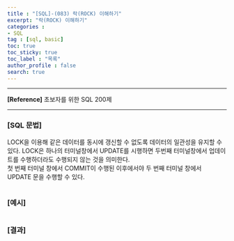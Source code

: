 ```yaml
---
title : "[SQL]-(083) 락(ROCK) 이해하기"
excerpt: "락(ROCK) 이해하기"
categories :
- SQL
tag : [sql, basic]
toc: true
toc_sticky: true
toc_label : "목록"
author_profile : false
search: true
---
```


---
**[Reference]** 초보자를 위한 SQL 200제

---

### [SQL 문법]
LOCK을 이용해 같은 데이터를 동시에 갱신할 수 없도록 데이터의 일관성을 유지할 수 있다.
LOCK은 하나의 터미널창에서 UPDATE를 시행하면 두번째 터미널창에서 업데이트를 수행하더라도 수행되지 않는 것을 의미한다.    
첫 번째 터미널 창에서 COMMIT이 수행된 이후에서야 두 번째 터미널 창에서 UPDATE 문을 수행할 수 있다.
```sql
```
### [예시]
```python
```
### [결과]

    
